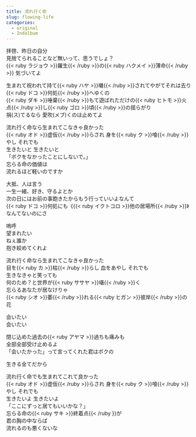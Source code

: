 ```yaml
---
title: 流れ行く命
slug: flowing-life
categories:
  - original
  - 2ndalbum
---
```


拝啓、昨日の自分  
見捨てられることなど無いって、思うでしょ？  
{{< ruby ラジョウ >}}羅生{{< /ruby >}}の{{< ruby ハクメイ >}}薄命{{< /ruby >}} 気づいてよ  

生まれて祝われて持て{{< ruby ハヤ >}}囃{{< /ruby >}}されてやがてそれは去り  
{{< ruby ドコ >}}何処{{< /ruby >}}へゆくの  
{{< ruby ダキ >}}唾棄{{< /ruby >}}もて遊ばれただけの{{< ruby ヒトモ >}}火点{{< /ruby >}}し{{< ruby ゴロ >}}頃{{< /ruby >}}の揺らがり  
捐(ス)てるなら 愛吹(メブ)くのは止めてよ  

流れ行く命なら生まれてこなきゃ良かった  
{{< ruby オド >}}虚仮{{< /ruby >}}らされ 身を{{< ruby ク >}}喰{{< /ruby >}}やし それでも  
生きたいと 生きたいと  
「ボクをなかったことにしないで。」  
忘らる命の価値は  
流れるほど軽いのですか  

大抵、人は言う  
一生一緒、好き、守るよとか  
次の日にはお前の事飽きたからもう行っていいよなんて  
{{< ruby ドコ >}}何処にも《{{< ruby イクトコロ >}}他の居場所{{< /ruby >}}》なんてないのにさ  

嗚呼  
望まれたい  
ねぇ誰か  
抱き絞めてくれよ  

流れ行く命なら生まれてこなきゃ良かった  
目を{{< ruby カ >}}枯{{< /ruby >}}らし 血をあやし それでも  
生きなきゃと笑っても  
何のため？と世界が{{< ruby ササヤ >}}囁{{< /ruby >}}く  
忘らるあなたが居なけりゃ  
{{< ruby シオ >}}萎{{< /ruby >}}れる{{< ruby ヒガン >}}彼岸{{< /ruby >}}の花  

会いたい  
会いたい  

閉じ込めた過去の{{< ruby アヤマ >}}過ちも痛みも  
全部全部受け止めるよ  
「会いたかった」って言ってくれた君はボクの  

生きる全てだから  

流れ行く命でも生まれてこれて良かった  
{{< ruby オド >}}虚仮{{< /ruby >}}らされ 身を{{< ruby ク >}}喰{{< /ruby >}}やし それでも  
生きたいよ 生きたいよ  
「ここにずっと居てもいいかな？」  
忘らる命の{{< ruby サキ >}}終着点{{< /ruby }}が  
君の胸の中ならば  
流れるのも悪くないな  
